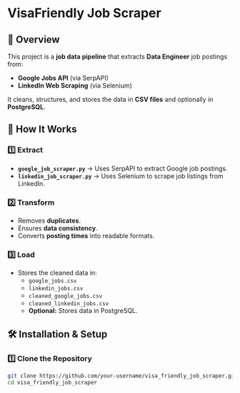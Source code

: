 # VisaFriendly Job Scraper

## 📌 Overview
This project is a **job data pipeline** that extracts **Data Engineer** job postings from:
- **Google Jobs API** (via SerpAPI)
- **LinkedIn Web Scraping** (via Selenium)

It cleans, structures, and stores the data in **CSV files** and optionally in **PostgreSQL**.

## 🚀 How It Works
### 1️⃣ **Extract**
- **`google_job_scraper.py`** → Uses SerpAPI to extract Google job postings.
- **`linkedin_job_scraper.py`** → Uses Selenium to scrape job listings from LinkedIn.

### 2️⃣ **Transform**
- Removes **duplicates**.
- Ensures **data consistency**.
- Converts **posting times** into readable formats.

### 3️⃣ **Load**
- Stores the cleaned data in:
  - `google_jobs.csv`
  - `linkedin_jobs.csv`
  - `cleaned_google_jobs.csv`
  - `cleaned_linkedin_jobs.csv`
  - **Optional:** Stores data in PostgreSQL.

## 🛠️ Installation & Setup
### 1️⃣ **Clone the Repository**
```bash
git clone https://github.com/your-username/visa_friendly_job_scraper.git
cd visa_friendly_job_scraper
